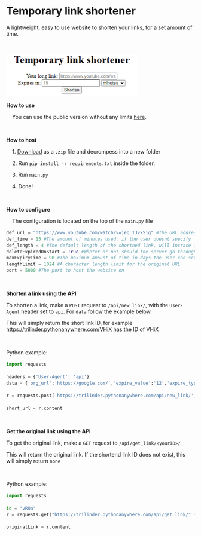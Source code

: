# Temporary link shortener

 A lightweight, easy to use website to shorten your links, for a set amount of time.

‏‏‎ ‎

<img title="" src="screenshots/mainPage.png" alt="" width="350">

**How to use**

    You can use the public version without any limits [here](https://trilinder.pythonanywhere.com/).

‏‏‎ ‎

**How to host**

    1. [Download](https://github.com/TriLinder/TempLinkShortener/archive/refs/heads/main.zip) as a `.zip` file and decrompess into a new folder

    2. Run `pip install -r requirements.txt` inside the folder.

    3. Run `main.py`

    4. Done!

‏‏‎ ‎

**How to configure**

    The conifguration is located on the top of the `main.py` file

```python
def_url = "https://www.youtube.com/watch?v=jeg_TJvkSjg" #The URL address used, if the user doesnt set one
def_time = 15 #The amount of minutes used, if the user doesnt specify
def_length = 4 #The default length of the shortned link, will incrase itself if the links start running out
deleteExpiredOnStart = True #Wheter or not should the server go through all links and delete expired ones on startup, this could take a while with a lot of links
maxExpiryTime = 90 #The maximum amount of time in days the user can set the expiry time to
lengthLimit = 1024 #A character length limit for the original URL
port = 5000 #The port to host the website on
```

‏‏‎ ‎

**Shorten a link using the API**

To shorten a link, make a `POST` request to `/api/new_link/`, with the `User-Agent` header set to `api`. For `data` follow the example below.



This will simply return the short link ID, for example https://trilinder.pythonanywhere.com/VHiX has the ID of VHiX

‏‏‎ ‎

Python example:

```python
import requests

headers = {'User-Agent': 'api'}
data = {'org_url':'https://google.com/','expire_value':'12','expire_type':'minutes'}

r = requests.post('https://trilinder.pythonanywhere.com/api/new_link/',headers=headers,data=data)

short_url = r.content
```

‏‏‎ ‎

**Get the original link using the API**

To get the original link, make a `GET` request to `/api/get_link/<yourID>/`

This will return the original link. If the shortend link ID does not exist, this will simply return `none`

‏‏‎ ‎

Python example:

```python
import requests

id = "vRUa"
r = requests.get("https://trilinder.pythonanywhere.com/api/get_link/" + id)

originalLink = r.content
```
